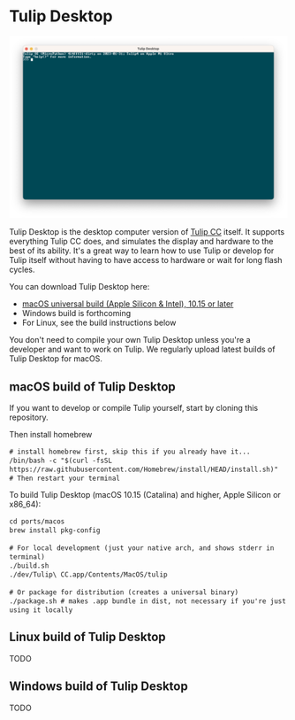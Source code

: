 # Tulip Desktop

![Tulip Desktop](https://github.com/bwhitman/tulipcc/raw/main/pics/desktop.png)

Tulip Desktop is the desktop computer version of [Tulip CC](README.md) itself. It supports everything Tulip CC does, and simulates the display and hardware to the best of its ability. It's a great way to learn how to use Tulip or develop for Tulip itself without having to have access to hardware or wait for long flash cycles. 

You can download Tulip Desktop here:

 * [macOS universal build (Apple Silicon & Intel), 10.15 or later](tulip.dmg)
 * Windows build is forthcoming
 * For Linux, see the build instructions below

You don't need to compile your own Tulip Desktop unless you're a developer and want to work on Tulip. We regularly upload latest builds of Tulip Desktop for macOS.

## macOS build of Tulip Desktop 

If you want to develop or compile Tulip yourself, start by cloning this repository. 

Then install homebrew

```
# install homebrew first, skip this if you already have it...
/bin/bash -c "$(curl -fsSL https://raw.githubusercontent.com/Homebrew/install/HEAD/install.sh)"
# Then restart your terminal
```

To build Tulip Desktop (macOS 10.15 (Catalina) and higher, Apple Silicon or x86_64):

```
cd ports/macos
brew install pkg-config

# For local development (just your native arch, and shows stderr in terminal)
./build.sh
./dev/Tulip\ CC.app/Contents/MacOS/tulip

# Or package for distribution (creates a universal binary)
./package.sh # makes .app bundle in dist, not necessary if you're just using it locally
```

## Linux build of Tulip Desktop

TODO

## Windows build of Tulip Desktop

TODO 
